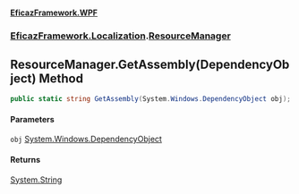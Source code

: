 #### [EficazFramework.WPF](EficazFrameworkWPF.md 'EficazFramework WPF')
### [EficazFramework.Localization](EficazFrameworkWPF.md#EficazFramework.Localization 'EficazFramework.Localization').[ResourceManager](EficazFramework.Localization/ResourceManager.md 'EficazFramework.Localization.ResourceManager')

## ResourceManager.GetAssembly(DependencyObject) Method

```csharp
public static string GetAssembly(System.Windows.DependencyObject obj);
```
#### Parameters

<a name='EficazFramework.Localization.ResourceManager.GetAssembly(System.Windows.DependencyObject).obj'></a>

`obj` [System.Windows.DependencyObject](https://docs.microsoft.com/en-us/dotnet/api/System.Windows.DependencyObject 'System.Windows.DependencyObject')

#### Returns
[System.String](https://docs.microsoft.com/en-us/dotnet/api/System.String 'System.String')